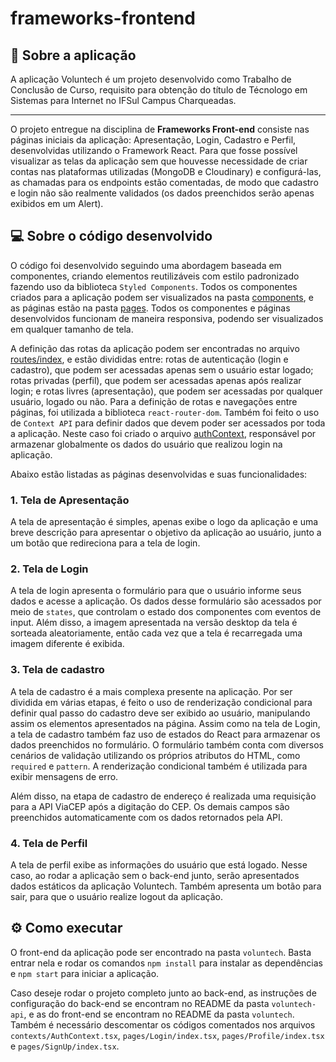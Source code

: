 # frameworks-frontend

## :handshake: Sobre a aplicação

A aplicação Voluntech é um projeto desenvolvido como Trabalho de Conclusão de Curso, requisito para obtenção do título de Técnologo em Sistemas para Internet no IFSul Campus Charqueadas.

---

O projeto entregue na disciplina de **Frameworks Front-end** consiste nas páginas iniciais da aplicação: Apresentação, Login, Cadastro e Perfil, desenvolvidas utilizando o Framework React. Para que fosse possível visualizar as telas da aplicação sem que houvesse necessidade de criar contas nas plataformas utilizadas (MongoDB e Cloudinary) e configurá-las, as chamadas para os endpoints estão comentadas, de modo que cadastro e login não são realmente validados (os dados preenchidos serão apenas exibidos em um Alert).

## :computer: Sobre o código desenvolvido

O código foi desenvolvido seguindo uma abordagem baseada em componentes, criando elementos reutilizáveis com estilo padronizado fazendo uso da biblioteca `Styled Components`. Todos os componentes criados para a aplicação podem ser visualizados na pasta [components](voluntech/src/components), e as páginas estão na pasta [pages](voluntech/src/pages/). Todos os componentes e páginas desenvolvidos funcionam de maneira responsiva, podendo ser visualizados em qualquer tamanho de tela.

A definição das rotas da aplicação podem ser encontradas no arquivo [routes/index](voluntech/src/routes/index.tsx), e estão divididas entre: rotas de autenticação (login e cadastro), que podem ser acessadas apenas sem o usuário estar logado; rotas privadas (perfil), que podem ser acessadas apenas após realizar login; e rotas livres (apresentação), que podem ser acessadas por qualquer usuário, logado ou não. Para a definição de rotas e navegações entre páginas, foi utilizada a biblioteca `react-router-dom`. Também foi feito o uso de `Context API` para definir dados que devem poder ser acessados por toda a aplicação. Neste caso foi criado o arquivo [authContext](voluntech/src/contexts/AuthContext.tsx), responsável por armazenar globalmente os dados do usuário que realizou login na aplicação.

Abaixo estão listadas as páginas desenvolvidas e suas funcionalidades:

### 1. Tela de Apresentação

A tela de apresentação é simples, apenas exibe o logo da aplicação e uma breve descrição para apresentar o objetivo da aplicação ao usuário, junto a um botão que redireciona para a tela de login.

### 2. Tela de Login

A tela de login apresenta o formulário para que o usuário informe seus dados e acesse a aplicação. Os dados desse formulário são acessados por meio de `states`, que controlam o estado dos componentes com eventos de input. Além disso, a imagem apresentada na versão desktop da tela é sorteada aleatoriamente, então cada vez que a tela é recarregada uma imagem diferente é exibida.

### 3. Tela de cadastro

A tela de cadastro é a mais complexa presente na aplicação. Por ser dividida em várias etapas, é feito o uso de renderização condicional para definir qual passo do cadastro deve ser exibido ao usuário, manipulando assim os elementos apresentados na página. Assim como na tela de Login, a tela de cadastro também faz uso de estados do React para armazenar os dados preenchidos no formulário. O formulário também conta com diversos cenários de validação utilizando os próprios atributos do HTML, como `required` e `pattern`. A renderização condicional também é utilizada para exibir mensagens de erro.

Além disso, na etapa de cadastro de endereço é realizada uma requisição para a API ViaCEP após a digitação do CEP. Os demais campos são preenchidos automaticamente com os dados retornados pela API.

### 4. Tela de Perfil

A tela de perfil exibe as informações do usuário que está logado. Nesse caso, ao rodar a aplicação sem o back-end junto, serão apresentados dados estáticos da aplicação Voluntech. Também apresenta um botão para sair, para que o usuário realize logout da aplicação.

## :gear: Como executar

O front-end da aplicação pode ser encontrado na pasta `voluntech`. Basta entrar nela e rodar os comandos `npm install` para instalar as dependências e `npm start` para iniciar a aplicação.

Caso deseje rodar o projeto completo junto ao back-end, as instruções de configuração do back-end se encontram no README da pasta `voluntech-api`, e as do front-end se encontram no README da pasta `voluntech`. Também é necessário descomentar os códigos comentados nos arquivos `contexts/AuthContext.tsx`, `pages/Login/index.tsx`, `pages/Profile/index.tsx` e `pages/SignUp/index.tsx`.
